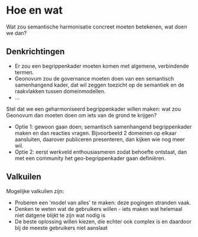 # Hoe en wat
Wat zou semantische harmonisatie concreet moeten betekenen, wat doen we dan? 

## Denkrichtingen
- Er zou een begrippenkader moeten komen met algemene, verbindende termen. 
- Geonovum zou de governance moeten doen van een semantisch samenhangend kader, dat wil zeggen toezicht op de semantiek en de raakvlakken tussen domeinmodellen.
- ...

Stel dat we een geharmoniseerd begrippenkader willen maken: wat zou Geonovum dan moeten doen om iets van de grond te krijgen? 
 - Optie 1: gewoon gaan doen; semantisch samenhangend begrippenkader maken en dan reacties vragen. Bijvoorbeeld 2 domeinen op elkaar aansluiten, daarover publiceren presenteren, dan kijken wie nog meer wil. 
 - Optie 2: eerst werkveld enthousiasmeren zodat behoefte ontstaat, dan met een community het geo-begrippenkader gaan definiëren.

## Valkuilen
Mogelijke valkuilen zijn: 
- Proberen een 'model van alles' te maken: deze pogingen stranden vaak. 
- Denken te weten wat de gebruikers willen - iets maken wat helemaal niet datgene blijkt te zijn wat nodig is
- De beste oplossing willen kiezen, die echter ook complex is en daardoor bij de meeste gebruikers niet aanslaat